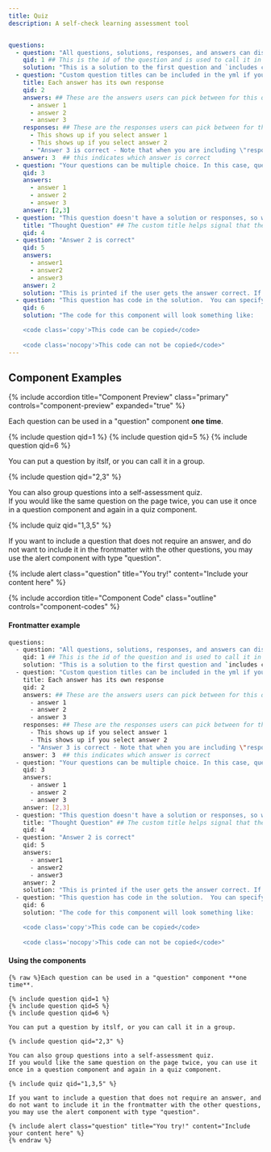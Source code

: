 ```yaml
---
title: Quiz
description: A self-check learning assessment tool


questions:
  - question: "All questions, solutions, responses, and answers can display basic markdown formatting."
    qid: 1 ## This is the id of the question and is used to call it in the markdown
    solution: "This is a solution to the first question and `includes code formatting` in the response." ## This shows on a Success, or Show Answer if there are no Answers provided
  - question: "Custom question titles can be included in the yml if you would like one to be different from the rest"
    title: Each answer has its own response 
    qid: 2
    answers: ## These are the answers users can pick between for this question
      - answer 1 
      - answer 2
      - answer 3
    responses: ## These are the responses users can pick between for this question. This is optional, but if used there should be an entry for every answer
      - This shows up if you select answer 1
      - This shows up if you select answer 2
      - "Answer 3 is correct - Note that when you are including \"responses\", any included \"solution\" variable will be ignored."
    answer: 3  ## this indicates which answer is correct
  - question: "Your questions can be multiple choice. In this case, questions 2 and 3 are marked as correct"
    qid: 3
    answers: 
      - answer 1
      - answer 2
      - answer 3
    answer: [2,3]  
  - question: "This question doesn't have a solution or responses, so will render without a \"Submit\" or \"Show Answer\" button"
    title: "Thought Question" ## The custom title helps signal that the difference is intentional.
    qid: 4
  - question: "Answer 2 is correct"
    qid: 5
    answers: 
      - answer1
      - answer2
      - answer3
    answer: 2  
    solution: "This is printed if the user gets the answer correct. If this is not included, and there is no \"Response\" attribute, the result will just show \"Success!\" instead"
  - question: "This question has code in the solution.  You can specify that code should be copiable or not."
    qid: 6
    solution: "The code for this component will look something like:  

    <code class='copy'>This code can be copied</code>  
    
    <code class='nocopy'>This code can not be copied</code>"
---
```


## Component Examples

<div class="usa-accordion " >

{% include accordion title="Component Preview" class="primary" controls="component-preview" expanded="true" %}
<div id="component-preview" class="accordion_content usa-prose"  markdown='1'>

Each question can be used in a "question" component **one time**.

{% include question qid=1 %} 
{% include question qid=5 %}
{% include question qid=6 %}

You can put a question by itslf, or you can call it in a group.

{% include question qid="2,3" %}  

You can also group questions into a self-assessment quiz.  
If you would like the same question on the page twice, you can use it once in a question component and again in a quiz component.

{% include quiz qid="1,3,5" %}  

If you want to include a question that does not require an answer, and do not want to include it in the frontmatter with the other questions, you may use the alert component with type "question".

{% include alert class="question" title="You try!" content="Include your content here" %}

</div>
{% include accordion title="Component Code" class="outline" controls="component-codes" %}
<div id="component-codes" class="accordion_content" markdown='1'>

#### Frontmatter example
```bash
questions:
  - question: "All questions, solutions, responses, and answers can display basic markdown formatting."
    qid: 1 ## This is the id of the question and is used to call it in the markdown
    solution: "This is a solution to the first question and `includes code formatting` in the response." ## This shows on a Success, or Show Answer if there are no Answers provided
  - question: "Custom question titles can be included in the yml if you would like one to be different from the rest"
    title: Each answer has its own response 
    qid: 2
    answers: ## These are the answers users can pick between for this question
      - answer 1 
      - answer 2
      - answer 3
    responses: ## These are the responses users can pick between for this question. This is optional, but if used there should be an entry for every answer
      - This shows up if you select answer 1
      - This shows up if you select answer 2
      - "Answer 3 is correct - Note that when you are including \"responses\", any included \"solution\" variable will be ignored."
    answer: 3  ## this indicates which answer is correct
  - question: "Your questions can be multiple choice. In this case, questions 2 and 3 are marked as correct"
    qid: 3
    answers: 
      - answer 1
      - answer 2
      - answer 3
    answer: [2,3]  
  - question: "This question doesn't have a solution or responses, so will render without a \"Submit\" or \"Show Answer\" button"
    title: "Thought Question" ## The custom title helps signal that the difference is intentional.
    qid: 4
  - question: "Answer 2 is correct"
    qid: 5
    answers: 
      - answer1
      - answer2
      - answer3
    answer: 2  
    solution: "This is printed if the user gets the answer correct. If this is not included, and there is no \"Response\" attribute, the result will just show \"Success!\" instead"
  - question: "This question has code in the solution.  You can specify that code should be copiable or not."
    qid: 6
    solution: "The code for this component will look something like:  

    <code class='copy'>This code can be copied</code>  
    
    <code class='nocopy'>This code can not be copied</code>"
```

#### Using the components
```
{% raw %}Each question can be used in a "question" component **one time**.

{% include question qid=1 %} 
{% include question qid=5 %}
{% include question qid=6 %}

You can put a question by itslf, or you can call it in a group.

{% include question qid="2,3" %}  

You can also group questions into a self-assessment quiz.  
If you would like the same question on the page twice, you can use it once in a question component and again in a quiz component.

{% include quiz qid="1,3,5" %}  

If you want to include a question that does not require an answer, and do not want to include it in the frontmatter with the other questions, you may use the alert component with type "question".

{% include alert class="question" title="You try!" content="Include your content here" %}
{% endraw %}

```
</div>
</div>